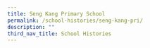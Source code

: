```yaml
---
title: Seng Kang Primary School
permalink: /school-histories/seng-kang-pri/
description: ""
third_nav_title: School Histories
---
```

